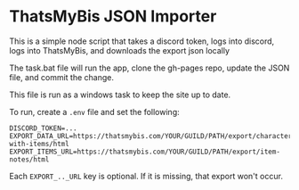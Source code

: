 # ThatsMyBis JSON Importer

This is a simple node script that takes a discord token, logs into discord, logs into ThatsMyBis, and downloads the export json locally

The task.bat file will run the app, clone the gh-pages repo, update the JSON file, and commit the change.

This file is run as a windows task to keep the site up to date.

To run, create a `.env` file and set the following:

```
DISCORD_TOKEN=...
EXPORT_DATA_URL=https://thatsmybis.com/YOUR/GUILD/PATH/export/characters-with-items/html
EXPORT_ITEMS_URL=https://thatsmybis.com/YOUR/GUILD/PATH/export/item-notes/html
```

Each `EXPORT_.._URL` key is optional. If it is missing, that export won't occur.
